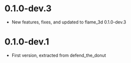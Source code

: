 # 0.1.0-dev.3

- New features, fixes, and updated to flame_3d 0.1.0-dev.3

# 0.1.0-dev.1

- First version, extracted from defend_the_donut
